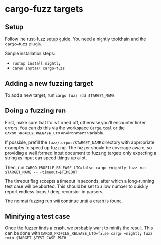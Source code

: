 # cargo-fuzz targets

## Setup

Follow the rust-fuzz [setup guide](https://rust-fuzz.github.io/book/cargo-fuzz/setup.html).
You need a nightly toolchain and the cargo-fuzz plugin.

Simple installation steps:

- `rustup install nightly`
- `cargo install cargo-fuzz`

## Adding a new fuzzing target

To add a new target, run `cargo fuzz add $TARGET_NAME`


## Doing a fuzzing run

First, make sure that lto is turned off, otherwise you'll encounter linker errors.
You can do this via the workspace `Cargo.toml` or the `CARGO_PROFILE_RELEASE_LTO` environment variable.

If possible, prefill the `fuzz/corpus/$TARGET_NAME` directory with appropriate examples to speed up fuzzing.
The fuzzer should be coverage aware, so providing a well formed input document to fuzzing targets only expecting a string as input can speed things up a lot.

Then, run `CARGO_PROFILE_RELEASE_LTO=false cargo +nightly fuzz run $TARGET_NAME -- -timeout=$TIMEOUT`

The timeout flag accepts a timeout in seconds, after which a long-running test case will be aborted.
This should be set to a low number to quickly report endless loops / deep recursion in parsers.

The normal fuzzing run will continue until a crash is found.

## Minifying a test case

Once the fuzzer finds a crash, we probably want to minify the result.
This can be done with `CARGO_PROFILE_RELEASE_LTO=false cargo +nightly fuzz tmin $TARGET $TEST_CASE_PATH`


 

